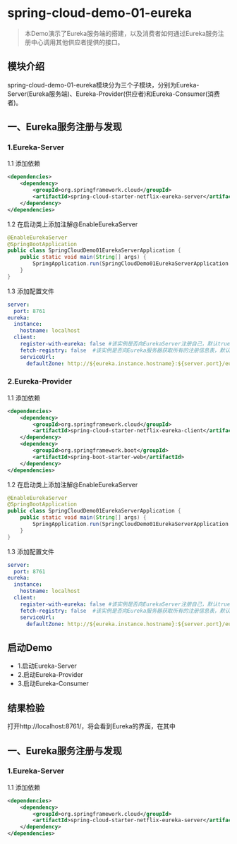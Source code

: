 # spring-cloud-demo-01-eureka

> 本Demo演示了Eureka服务端的搭建，以及消费者如何通过Eureka服务注册中心调用其他供应者提供的接口。

## 模块介绍

spring-cloud-demo-01-eureka模块分为三个子模块，分别为Eureka-Server(Eureka服务端)、Eureka-Provider(供应者)和Eureka-Consumer(消费者)。

## 一、Eureka服务注册与发现
### 1.Eureka-Server
1.1 添加依赖
```xml
<dependencies>
    <dependency>
        <groupId>org.springframework.cloud</groupId>
        <artifactId>spring-cloud-starter-netflix-eureka-server</artifactId>
    </dependency>
</dependencies>
```
1.2 在启动类上添加注解@EnableEurekaServer
```java
@EnableEurekaServer
@SpringBootApplication
public class SpringCloudDemo01EurekaServerApplication {
    public static void main(String[] args) {
        SpringApplication.run(SpringCloudDemo01EurekaServerApplication.class, args);
    }
}
```
1.3 添加配置文件
```yaml
server:
  port: 8761
eureka:
  instance:
    hostname: localhost
  client:
    register-with-eureka: false #该实例是否向EurekaServer注册自己，默认true
    fetch-registry: false  #该实例是否向Eureka服务器获取所有的注册信息表，默认true
    serviceUrl:
      defaultZone: http://${eureka.instance.hostname}:${server.port}/eureka/  #配置 Eureka-Server 地址
```
### 2.Eureka-Provider
1.1 添加依赖
```xml
<dependencies>
    <dependency>
        <groupId>org.springframework.cloud</groupId>
        <artifactId>spring-cloud-starter-netflix-eureka-client</artifactId>
    </dependency>
    <dependency>
        <groupId>org.springframework.boot</groupId>
        <artifactId>spring-boot-starter-web</artifactId>
    </dependency>
</dependencies>
```
1.2 在启动类上添加注解@EnableEurekaServer
```java
@EnableEurekaServer
@SpringBootApplication
public class SpringCloudDemo01EurekaServerApplication {
    public static void main(String[] args) {
        SpringApplication.run(SpringCloudDemo01EurekaServerApplication.class, args);
    }
}
```
1.3 添加配置文件
```yaml
server:
  port: 8761
eureka:
  instance:
    hostname: localhost
  client:
    register-with-eureka: false #该实例是否向EurekaServer注册自己，默认true
    fetch-registry: false  #该实例是否向Eureka服务器获取所有的注册信息表，默认true
    serviceUrl:
      defaultZone: http://${eureka.instance.hostname}:${server.port}/eureka/  #配置 Eureka-Server 地址
```
## 启动Demo
- 1.启动Eureka-Server
- 2.启动Eureka-Provider
- 3.启动Eureka-Consumer

## 结果检验

打开http://localhost:8761/，将会看到Eureka的界面，在其中

## 一、Eureka服务注册与发现
### 1.Eureka-Server
1.1 添加依赖
```xml
<dependencies>
    <dependency>
        <groupId>org.springframework.cloud</groupId>
        <artifactId>spring-cloud-starter-netflix-eureka-server</artifactId>
    </dependency>
</dependencies>